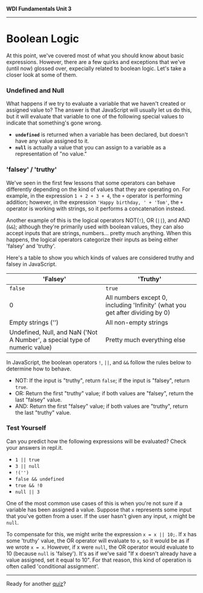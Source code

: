 **WDI Fundamentals Unit 3**

---

# Boolean Logic

At this point, we've covered most of what you should know about basic expressions. However, there are a few quirks and exceptions that we've (until now) glossed over, expecially related to boolean logic. Let's take a closer look at some of them.

### Undefined and Null
What happens if we try to evaluate a variable that we haven't created or assigned value to? The answer is that JavaScript will usually let us do this, but it will evaluate that variable to one of the following special values to indicate that something's gone wrong.
* **`undefined`** is returned when a variable has been declared, but doesn't have any value assigned to it.
* **`null`** is actually a value that you can assign to a variable as a representation of "no value."

### 'falsey' / 'truthy'
We've seen in the first few lessons that some operators can behave differently depending on the kind of values that they are operating on. For example, in the expression `1 + 2 + 3 + 4`, the `+` operator is performing addition; however, in the expression <code>'Happy birthday, ' + 'Tom'</code>, the `+` operator is working with strings, so it performs a concatenation instead.

Another example of this is the logical operators NOT(`!`), OR (`||`), and AND (<code>&&</code>); although they're primarily used with boolean values, they can also accept inputs that are strings, numbers... pretty much anything. When this happens, the logical operators categorize their inputs as being either 'falsey' and 'truthy'.

Here's a table to show you which kinds of values are considered truthy and falsey in JavaScript.

| 'Falsey'            |  'Truthy' |
|-                    |-          |
| `false`             | `true`    |
| 0                   | All numbers except 0, including 'Infinity' (what you get after dividing by 0) |
| Empty strings ('')  | All non-empty strings |
| Undefined, Null, and NaN ('Not A Number', a special type of numeric value) | Pretty much everything else |


In JavaScript, the boolean operators `!`, `||`, and <code>&&</code> follow the rules below to determine how to behave.
* NOT: If the input is "truthy", return `false`; if the input is "falsey", return `true`.
* OR: Return the first "truthy" value; if both values are "falsey", return the last "falsey" value.
* AND: Return the first "falsey" value; if both values are "truthy", return the last "truthy" value.

### Test Yourself
Can you predict how the following expressions will be evaluated? Check your answers in repl.it.
* `1 || true`
* `3 || null`
* <code>!('')</code>
* <code>false && undefined</code>
* <code>true && !0</code>
* `null || 3`

One of the most common use cases of this is when you're not sure if a variable has been assigned a value. Suppose that `x` represents some input that you've gotten from a user. If the user hasn't given any input, `x` might be `null`.

To compensate for this, we might write the expression `x = x || 10;`. If x has some 'truthy' value, the OR operator will evaluate to `x`, so it would be as if we wrote `x = x`. However, if x were `null`, the OR operator would evaluate to 10 (because `null` is 'falsey'). It's as if we've said "If x doesn't already have a value assigned, set it equal to 10". For that reason, this kind of operation is often called 'conditional assignment'.

---
Ready for another [quiz](09_quiz.md)?
